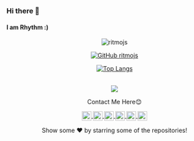 ### Hi there 👋
#### I am Rhythm  :)

<p align="center"> <img src="https://komarev.com/ghpvc/?username=ritmojs&label=Views&color=blue&style=plastic" alt="ritmojs" /> </p>

<div align="center">

[![GitHub ritmojs](https://img.shields.io/github/followers/ritmojs?label=follow&style=social)](https://github.com/ritmojs)

</div>

<div align="center">

[![Top Langs](https://github-readme-stats.vercel.app/api/top-langs/?username=ritmojs&theme=merko)](https://github.com/ritmojs)
</div>






<br/>
<div align="center">
<img align='center' src='https://github-readme-stats.vercel.app/api?username=ritmojs&show_icons=true&title_color=ffffff&icon_color=55E897&text_color=5EACE1&bg_color=151515'/>
</div>
<div align="center">
<p>Contact Me Here😊</p>
<a href="https://twitter.com/ritmojs">
  <img align="center" alt="Rhythm's Twitter" width="22px" src="https://cdn.jsdelivr.net/npm/simple-icons@v3/icons/twitter.svg" />
</a>
<a href="https://linkedin.com/in/rhythm_verma27/">
  <img align="center" alt="Rhythm's Linkdein" width="22px" src="https://cdn.jsdelivr.net/npm/simple-icons@v3/icons/linkedin.svg" />
</a>
<a href="https://github.com/ritmojs">
  <img align="center" alt="Rhythm's Github" width="22px" src="https://cdn.jsdelivr.net/npm/simple-icons@v3/icons/github.svg" />
</a>

<a href="https://instagram.com/rhythm_verma27/">
  <img align="center" alt="Rhythm's Instagram" width="22px" src="https://cdn.jsdelivr.net/npm/simple-icons@v3/icons/instagram.svg" />
</a>
<a href="https://codepen.io/ritmojs">
  <img align="center" alt="rhythm's Codepen" width="22px" src="https://cdn.jsdelivr.net/npm/simple-icons@v3/icons/codepen.svg" />
</a>
<a  href="https://dev.to/ritmojs">
  <img align="center" src="https://d2fltix0v2e0sb.cloudfront.net/dev-badge.svg" alt="Rhythm's DEV Profile"  width="22px">
</a>
</div>
<div align='center'>
 <p>Show some ❤️ by starring some of the repositories!<p>
  </div>
